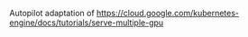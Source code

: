 Autopilot adaptation of https://cloud.google.com/kubernetes-engine/docs/tutorials/serve-multiple-gpu